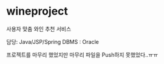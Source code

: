 # wineproject
사용자 맞춤 와인 추천 서비스


담당:
Java/JSP/Spring
DBMS : Oracle

프로젝트를 마무리 했었지만 마무리 파일을 Push하지 못했었다..ㅠㅠ
